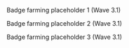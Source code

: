 
<!-- Follow-up commit 08/05/2025 16:52:30 -->

<!-- v1.0.3 bump 08/05/2025 18:49:41 -->

<!-- v1.0.3 bump 08/05/2025 19:04:04 -->

<!-- v1.0.3 bump 08/05/2025 19:13:32 -->

<!-- Pull Shark auto-badge 08/05/2025 19:45:34 -->

<!-- badge test 1 -->

<!-- badge test 2 -->

<!-- badge test 3 -->

Badge farming placeholder 1 (Wave 3.1)

Badge farming placeholder 2 (Wave 3.1)

Badge farming placeholder 3 (Wave 3.1)

<!-- Badge placeholder 1 (Wave 3.3) -->

<!-- Badge placeholder 2 (Wave 3.3) -->
